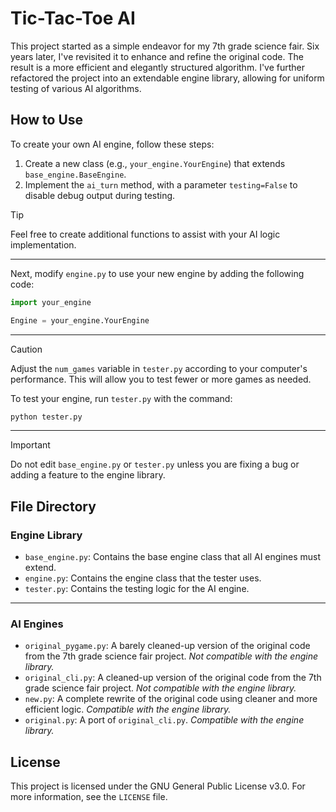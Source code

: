 # Tic-Tac-Toe AI

This project started as a simple endeavor for my 7th grade science fair. Six years later, I've revisited it to enhance
and refine the original code. The result is a more efficient and elegantly structured algorithm. I've further refactored
the project into an extendable engine library, allowing for uniform testing of various AI algorithms.

## How to Use

To create your own AI engine, follow these steps:

1. Create a new class (e.g., `your_engine.YourEngine`) that extends `base_engine.BaseEngine`.
2. Implement the `ai_turn` method, with a parameter `testing=False` to disable debug output during testing.

> [!TIP]
> Feel free to create additional functions to assist with your AI logic implementation.

---

Next, modify `engine.py` to use your new engine by adding the following code:

```python
import your_engine

Engine = your_engine.YourEngine
```

---

> [!CAUTION]
> Adjust the `num_games` variable in `tester.py` according to your computer's performance. This will allow you to test
> fewer or more games as needed.

To test your engine, run `tester.py` with the command:

```bash
python tester.py
```

---

> [!IMPORTANT]
> Do not edit `base_engine.py` or `tester.py` unless you are fixing a bug or adding a feature to the engine library.


## File Directory
### Engine Library
- `base_engine.py`: Contains the base engine class that all AI engines must extend.
- `engine.py`: Contains the engine class that the tester uses.
- `tester.py`: Contains the testing logic for the AI engine.
---
### AI Engines
- `original_pygame.py`: A barely cleaned-up version of the original code from the 7th grade science fair project. _Not
compatible with the engine library._
- `original_cli.py`: A cleaned-up version of the original code from the 7th grade science fair project. _Not compatible
with the engine library._
- `new.py`: A complete rewrite of the original code using cleaner and more efficient logic. _Compatible with the engine
library._
- `original.py`: A port of `original_cli.py`. _Compatible with the engine library._


## License
This project is licensed under the GNU General Public License v3.0. For more information, see the `LICENSE` file.